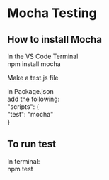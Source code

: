 # Mocha Testing

## How to install Mocha
In the VS Code Terminal <br />
npm install mocha <br />

Make a test.js file <br />

in Package.json <br />
add the following: <br />
"scripts": { <br />
  "test": "mocha" <br />
  } <br />

## To run test
In terminal: <br />
npm test
